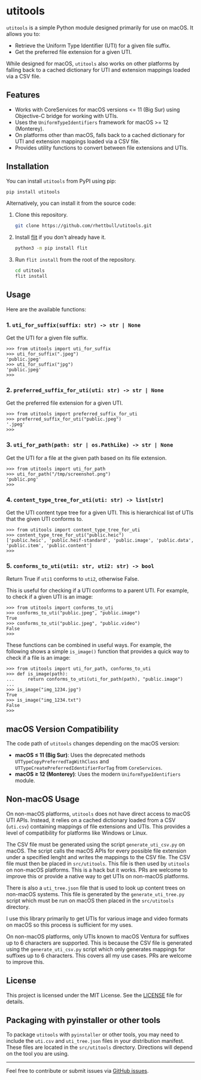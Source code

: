 # utitools

`utitools` is a simple Python module designed primarily for use on macOS. It allows you to:

- Retrieve the Uniform Type Identifier (UTI) for a given file suffix.
- Get the preferred file extension for a given UTI.

While designed for macOS, `utitools` also works on other platforms by falling back to a cached dictionary for UTI and extension mappings loaded via a CSV file.

## Features

- Works with CoreServices for macOS versions <= 11 (Big Sur) using Objective-C bridge for working with UTIs.
- Uses the `UniformTypeIdentifiers` framework for macOS >= 12 (Monterey).
- On platforms other than macOS, falls back to a cached dictionary for UTI and extension mappings loaded via a CSV file.
- Provides utility functions to convert between file extensions and UTIs.

## Installation

You can install `utitools` from PyPI using pip:

```bash
pip install utitools
```

Alternatively, you can install it from the source code:

1. Clone this repository.
   ```bash
   git clone https://github.com/rhettbull/utitools.git
   ```

2. Install [flit](https://flit.readthedocs.io/en/latest/) if you don't already have it.
   ```bash
   python3 -m pip install flit
   ```

3. Run `flit install` from the root of the repository.
   ```bash
   cd utitools
   flit install
   ```

## Usage

Here are the available functions:

### 1. `uti_for_suffix(suffix: str) -> str | None`

Get the UTI for a given file suffix.

```pycon
>>> from utitools import uti_for_suffix
>>> uti_for_suffix(".jpeg")
'public.jpeg'
>>> uti_for_suffix("jpg")
'public.jpeg'
>>>
```

### 2. `preferred_suffix_for_uti(uti: str) -> str | None`

Get the preferred file extension for a given UTI.

```pycon
>>> from utitools import preferred_suffix_for_uti
>>> preferred_suffix_for_uti("public.jpeg")
'.jpeg'
>>>
```

### 3. `uti_for_path(path: str | os.PathLike) -> str | None`

Get the UTI for a file at the given path based on its file extension.

```pycon
>>> from utitools import uti_for_path
>>> uti_for_path("/tmp/screenshot.png")
'public.png'
>>>
```

### 4. `content_type_tree_for_uti(uti: str) -> list[str]`

Get the UTI content type tree for a given UTI. This is hierarchical list of UTIs that the given UTI conforms to.

```pycon
>>> from utitools import content_type_tree_for_uti
>>> content_type_tree_for_uti("public.heic")
['public.heic', 'public.heif-standard', 'public.image', 'public.data', 'public.item', 'public.content']
>>>
```

### 5. `conforms_to_uti(uti1: str, uti2: str) -> bool`

Return True if `uti1` conforms to `uti2`, otherwise False.

This is useful for checking if a UTI conforms to a parent UTI. For example, to check if a given UTI is an image:

```pycon
>>> from utitools import conforms_to_uti
>>> conforms_to_uti("public.jpeg", "public.image")
True
>>> conforms_to_uti("public.jpeg", "public.video")
False
>>>
```

These functions can be combined in useful ways. For example, the following shows a simple `is_image()` function that provides a quick way to check if a file is an image:

```pycon
>>> from utitools import uti_for_path, conforms_to_uti
>>> def is_image(path):
...     return conforms_to_uti(uti_for_path(path), "public.image")
...
>>> is_image("img_1234.jpg")
True
>>> is_image("img_1234.txt")
False
>>>
```

## macOS Version Compatibility

The code path of `utitools` changes depending on the macOS version:

- **macOS ≤ 11 (Big Sur)**: Uses the deprecated methods `UTTypeCopyPreferredTagWithClass` and `UTTypeCreatePreferredIdentifierForTag` from `CoreServices`.
- **macOS ≥ 12 (Monterey)**: Uses the modern `UniformTypeIdentifiers` module.

## Non-macOS Usage

On non-macOS platforms, `utitools` does not have direct access to macOS UTI APIs. Instead, it relies on a cached dictionary loaded from a CSV (`uti.csv`) containing mappings of file extensions and UTIs. This provides a level of compatibility for platforms like Windows or Linux.

The CSV file must be generated using the script `generate_uti_csv.py` on macOS. The script calls the macOS APIs for every possible file extension under a specified lenght and writes the mappings to the CSV file. The CSV file must then be placed in `src/utitools`. This file is then used by `utitools` on non-macOS platforms. This is a hack but it works. PRs are welcome to improve this or provide a native way to get UTIs on non-macOS platforms.

There is also a `uti_tree.json` file that is used to look up content trees on non-macOS systems. This file is generated by the `generate_uti_tree.py` script which must be run on macOS then placed in the `src/utitools` directory.

I use this library primarily to get UTIs for various image and video formats on macOS so this process is sufficient for my uses.

On non-macOS platforms, only UTIs known to macOS Ventura for suffixes up to 6 characters are supported. This is because the CSV file is generated using the `generate_uti_csv.py` script which only generates mappings for suffixes up to 6 characters. This covers all my use cases. PRs are welcome to improve this.


## License

This project is licensed under the MIT License. See the [LICENSE](LICENSE) file for details.

## Packaging with pyinstaller or other tools

To package `utitools` with `pyinstaller` or other tools, you may need to include the `uti.csv` and `uti_tree.json` files in your distribution manifest. These files are located in the `src/utitools` directory. Directions will depend on the tool you are using.

---

Feel free to contribute or submit issues via [GitHub issues](https://github.com/rhettbull/utitools/issues).
